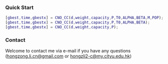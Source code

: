 ### Quick Start

```matlab
[gbest,time,gbestx] = CNO_CC(d,weight,capacity,P,T0,ALPHA,BETA,M,POP);
[gbest,time,gbestx] = CNO_CC(d,weight,capacity,P,T0,ALPHA,BETA);
[gbest,time,gbestx] = CNO_CC(d,weight,capacity,P);
```



### Contact

Welcome to contact me via e-mail if you have any questions (hongzong.li.cn@gmail.com or hongzli2-c@my.cityu.edu.hk)

